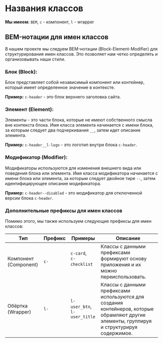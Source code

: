 # Названия классов

**Мы имеем:** `BEM`, `c` - компонент, `l` - wrapper
## BEM-нотации для имен классов

В нашем проекте мы следуем BEM-нотации (Block-Element-Modifier) для структурирования имен классов. Это позволяет нам четко определять и организовывать наши стили.

### Блок (Block):

Блок представляет собой независимый компонент или контейнер, который имеет определенное значение в контексте.

**Пример:** `c-header` - это блок верхнего заголовка сайта.

### Элемент (Element):

Элементы - это части блока, которые не имеют собственного смысла вне контекста блока. Имя класса элемента начинается с имени блока, за которым следует два подчеркивания `__`, затем идет описание элемента.

**Пример:** `c-header__l-logo` - это логотип внутри блока `c-header`.

### Модификатор (Modifier):

Модификаторы используются для изменения внешнего вида или поведения блока или элемента. Имя класса модификатора начинается с имени блока или элемента, за которым следует двойное тире `--`, затем идентифицирующее описание модификатора.

**Пример:** `c-header--disabled` - это модификатор для отключенной версии блока `c-header`.

### Дополнительные префиксы для имен классов

Помимо этого, мы также используем следующие префиксы для имен классов:

|Тип|Префикс|Примеры|Описание|
|---|---|---|---|
|Компонент (Component)|`c-`|`c-card`, <br> `c-checklist` &nbsp; &nbsp; &nbsp; &nbsp; &nbsp; &nbsp; |Классы с данными префиксами формируют основу приложения и их можно переиспользовать.|
|Обёртка (Wrapper)|`l-`|`l-user_btn`, <br> `l-user_title`|Классы с данными префиксами используются для создания контейнеров, которые обрамляют другие элементы, группируя и структурируя содержимое.|